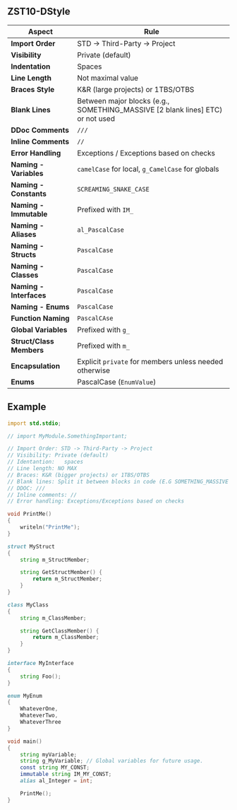 ## ZST10-DStyle

| **Aspect**           | **Rule** |
|----------------------|---------|
| **Import Order**     | STD → Third-Party → Project |
| **Visibility**       | Private (default) |
| **Indentation**      | Spaces |
| **Line Length**      | Not maximal value |
| **Braces Style**     | K&R (large projects) or 1TBS/OTBS |
| **Blank Lines**      | Between major blocks (e.g., SOMETHING_MASSIVE [2 blank lines] ETC) or not used |
| **DDoc Comments**    | `///` |
| **Inline Comments**  | `//` |
| **Error Handling**   | Exceptions / Exceptions based on checks |
| **Naming - Variables** | `camelCase` for local, `g_CamelCase` for globals |
| **Naming - Constants** | `SCREAMING_SNAKE_CASE` |
| **Naming - Immutable** | Prefixed with `IM_` |
| **Naming - Aliases**  | `al_PascalCase` |
| **Naming - Structs**  | `PascalCase` |
| **Naming - Classes**  | `PascalCase` |
| **Naming - Interfaces** | `PascalCase` |
| **Naming - Enums**    | `PascalCase` |
| **Function Naming**   | `PascalCAse` |
| **Global Variables**  | Prefixed with `g_` |
| **Struct/Class Members** | Prefixed with `m_` |
| **Encapsulation**     | Explicit `private` for members unless needed otherwise |
| **Enums**            | PascalCase (`EnumValue`) |

## **Example**
```d
import std.stdio;

// import MyModule.SomethingImportant;

// Import Order: STD -> Third-Party -> Project
// Visibility: Private (default)
// Identantion:   spaces
// Line length: NO MAX
// Braces: K&R (bigger projects) or 1TBS/OTBS
// Blank lines: Split it between blocks in code (E.G SOMETHING_MASSIVE [2 BLANK LINES] ETC) or not used at all.
// DDOC: ///
// Inline comments: //
// Error handling: Exceptions/Exceptions based on checks

void PrintMe()
{
    writeln("PrintMe");
}

struct MyStruct
{
    string m_StructMember;

    string GetStructMember() {
        return m_StructMember;
    }
}

class MyClass
{
    string m_ClassMember;

    string GetClassMember() {
        return m_ClassMember;
    }
}

interface MyInterface
{
    string Foo();
}

enum MyEnum
{
    WhateverOne,
    WhateverTwo,
    WhateverThree
}

void main()
{
    string myVariable;
    string g_MyVariable; // Global variables for future usage.
    const string MY_CONST;
    immutable string IM_MY_CONST;
    alias al_Integer = int;

    PrintMe();
}
```
